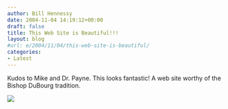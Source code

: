 ```yaml
---
author: Bill Hennessy
date: 2004-11-04 14:19:12+00:00
draft: false
title: This Web Site is Beautiful!!!
layout: blog
#url: e/2004/11/04/this-web-site-is-beautiful/
categories:
- Latest
---
```


Kudos to Mike and Dr. Payne.  This looks fantastic!  A web site worthy of the Bishop DuBourg tradition.  
  
![](https://blog.billhennessy.com/aggbug.aspx?PostID=519)

